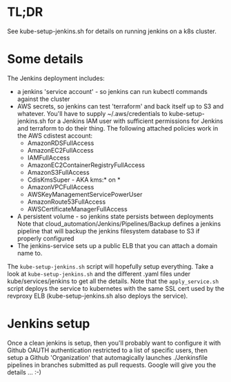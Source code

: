 # TL;DR

See kube-setup-jenkins.sh for details on running jenkins on a k8s cluster.

# Some details

The Jenkins deployment includes:

* a jenkins 'service account' - so jenkins can run kubectl commands against the cluster
* AWS secrets, so jenkins can test 'terraform' and back itself up to S3 and whatever.
  You'll have to supply ~/.aws/credentials to kube-setup-jenkins.sh for a Jenkins IAM
  user with sufficient permissions for Jenkins and terraform to do their thing.
  The following attached policies work in the AWS cdistest account:
    * AmazonRDSFullAccess
    * AmazonEC2FullAccess
    * IAMFullAccess
    * AmazonEC2ContainerRegistryFullAccess
    * AmazonS3FullAccess
    * CdisKmsSuper - AKA kms:* on *
    * AmazonVPCFullAccess
    * AWSKeyManagementServicePowerUser
    * AmazonRoute53FullAccess
    * AWSCertificateManagerFullAccess
* A persistent volume - so jenkins state persists between deployments
  Note that cloud_automation/Jenkins/Pipelines/Backup defines a jenkins
  pipeline that will backup the jenkins filesystem database to S3 if
  properly configured
* The jenkins-service sets up a public ELB that you can attach a domain name to.
  
The `kube-setup-jenkins.sh` script will hopefully setup everything.
Take a look at `kube-setup-jenkins.sh` and the different .yaml files under kube/services/jenkins to get all the details.
Note that the `apply_service.sh` script deploys the service to kubernetes with the same
SSL cert used by the revproxy ELB (kube-setup-jenkins.sh also deploys the service).

# Jenkins setup

Once a clean jenkins is setup, then you'll probably want to configure it with Github
OAUTH authentication restricted to a list of specific users, then
setup a Github 'Organization' that automagically launches ./Jenkinsfile pipelines
in branches submitted as pull requests.  Google will give you the details ... :-)